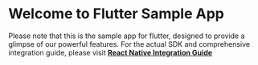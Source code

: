 # Welcome to Flutter Sample App

Please note that this is the sample app for flutter, designed to provide a glimpse of our powerful features. For the actual SDK and comprehensive integration guide, please visit **[React Native Integration Guide](https://developers.facia.ai/mobile/sdks/platforms/flutter-sdk)**
